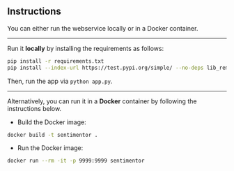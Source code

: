 ## Instructions

You can either run the webservice locally or in a Docker container. 

---

Run it **locally** by installing the requirements as follows:
```zsh
pip install -r requirements.txt
pip install --index-url https://test.pypi.org/simple/ --no-deps lib_remla19
```
Then, run the app via `python app.py`.

---

Alternatively, you can run it in a **Docker** container by following the instructions below.

* Build the Docker image:
```zsh
docker build -t sentimentor .
```

* Run the Docker image:
```zsh
docker run --rm -it -p 9999:9999 sentimentor
```
